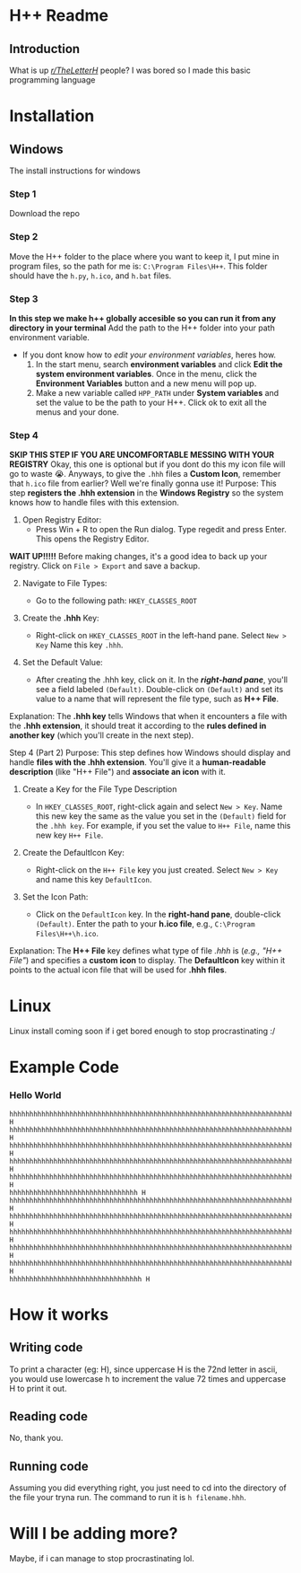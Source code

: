 # H++ Readme
## Introduction

What is up *[r/TheLetterH](https://www.reddit.com/r/TheLetterH/)* people? I was bored so I made this basic programming language

# Installation

## Windows
The install instructions for windows
### Step 1
Download the repo

### Step 2
Move the H++ folder to the place where you want to keep it, I put mine in program files, so the path for me is: `C:\Program Files\H++`. This folder should have the `h.py`, `h.ico`, and `h.bat` files.

### Step 3
**In this step we make h++ globally accesible so you can run it from any directory in your terminal**
Add the path to the H++ folder into your path environment variable.
* If you dont know how to *edit your environment variables*, heres how.
    1. In the start menu, search **environment variables** and click **Edit the system environment variables**. Once in the menu, click the **Environment Variables** button and a new menu will pop up.
    2. Make a new variable called `HPP_PATH` under **System variables** and set the value to be the path to your H++. Click ok to exit all the menus and your done.
    
### Step 4
**SKIP THIS STEP IF YOU ARE UNCOMFORTABLE MESSING WITH YOUR REGISTRY**
Okay, this one is optional but if you dont do this my icon file will go to waste 😭. Anyways, to give the `.hhh` files a **Custom Icon**, remember that `h.ico` file from earlier? Well we're finally gonna use it! 
Purpose: This step **registers the .hhh extension** in the **Windows Registry** so the system knows how to handle files with this extension.

1. Open Registry Editor:
    * Press Win + R to open the Run dialog. Type regedit and press Enter. This opens the Registry Editor.

**WAIT UP!!!!!**
Before making changes, it's a good idea to back up your registry. Click on `File > Export` and save a backup.

2. Navigate to File Types:
   * Go to the following path: `HKEY_CLASSES_ROOT`

3. Create the **.hhh** Key:
     * Right-click on `HKEY_CLASSES_ROOT` in the left-hand pane.
    Select `New > Key`
    Name this key `.hhh`.

4. Set the Default Value:
    * After creating the .hhh key, click on it.
      In the ***right-hand pane***, you'll see a field labeled `(Default)`.
      Double-click on `(Default)` and set its value to a name that will represent the file type, such as **H++ File**.

Explanation: The **.hhh key** tells Windows that when it encounters a file with the **.hhh extension**, it should treat it according to the **rules defined in another key** (which you'll create in the next step).

Step 4 (Part 2)
Purpose: This step defines how Windows should display and handle **files with the .hhh extension**. You'll give it a **human-readable description** (like "H++ File") and **associate an icon** with it.

1. Create a Key for the File Type Description
   * In `HKEY_CLASSES_ROOT`, right-click again and select `New > Key`.
     Name this new key the same as the value you set in the `(Default)` field for the `.hhh key`. For example, if you set the value to `H++ File`, name this new key `H++ File`.

2. Create the DefaultIcon Key:
   * Right-click on the `H++ File` key you just created.
     Select `New > Key` and name this key `DefaultIcon`.

3. Set the Icon Path:
    * Click on the `DefaultIcon` key.
      In the **right-hand pane**, double-click `(Default)`.
      Enter the path to your **h.ico file**, e.g., `C:\Program Files\H++\h.ico`.

Explanation: The **H++ File** key defines what type of file *.hhh* is (*e.g., "H++ File"*) and specifies a **custom icon** to display. The **DefaultIcon** key within it points to the actual icon file that will be used for **.hhh files**.

# Linux
Linux install coming soon if i get bored enough to stop procrastinating :/
# Example Code

### Hello World
```H++
hhhhhhhhhhhhhhhhhhhhhhhhhhhhhhhhhhhhhhhhhhhhhhhhhhhhhhhhhhhhhhhhhhhhhhhh H
hhhhhhhhhhhhhhhhhhhhhhhhhhhhhhhhhhhhhhhhhhhhhhhhhhhhhhhhhhhhhhhhhhhhhhhhhhhhhhhhhhhhhhhhhhhhhhhhhhhhh H
hhhhhhhhhhhhhhhhhhhhhhhhhhhhhhhhhhhhhhhhhhhhhhhhhhhhhhhhhhhhhhhhhhhhhhhhhhhhhhhhhhhhhhhhhhhhhhhhhhhhhhhhhhhh H
hhhhhhhhhhhhhhhhhhhhhhhhhhhhhhhhhhhhhhhhhhhhhhhhhhhhhhhhhhhhhhhhhhhhhhhhhhhhhhhhhhhhhhhhhhhhhhhhhhhhhhhhhhhh H
hhhhhhhhhhhhhhhhhhhhhhhhhhhhhhhhhhhhhhhhhhhhhhhhhhhhhhhhhhhhhhhhhhhhhhhhhhhhhhhhhhhhhhhhhhhhhhhhhhhhhhhhhhhhhhh H
hhhhhhhhhhhhhhhhhhhhhhhhhhhhhhhh H
hhhhhhhhhhhhhhhhhhhhhhhhhhhhhhhhhhhhhhhhhhhhhhhhhhhhhhhhhhhhhhhhhhhhhhhhhhhhhhhhhhhhhhh H
hhhhhhhhhhhhhhhhhhhhhhhhhhhhhhhhhhhhhhhhhhhhhhhhhhhhhhhhhhhhhhhhhhhhhhhhhhhhhhhhhhhhhhhhhhhhhhhhhhhhhhhhhhhhhhh H
hhhhhhhhhhhhhhhhhhhhhhhhhhhhhhhhhhhhhhhhhhhhhhhhhhhhhhhhhhhhhhhhhhhhhhhhhhhhhhhhhhhhhhhhhhhhhhhhhhhhhhhhhhhhhhhhhh H
hhhhhhhhhhhhhhhhhhhhhhhhhhhhhhhhhhhhhhhhhhhhhhhhhhhhhhhhhhhhhhhhhhhhhhhhhhhhhhhhhhhhhhhhhhhhhhhhhhhhhhhhhhhh H
hhhhhhhhhhhhhhhhhhhhhhhhhhhhhhhhhhhhhhhhhhhhhhhhhhhhhhhhhhhhhhhhhhhhhhhhhhhhhhhhhhhhhhhhhhhhhhhhhhhh H
hhhhhhhhhhhhhhhhhhhhhhhhhhhhhhhhh H
```

# How it works

## Writing code

To print a character (eg: H), since uppercase H is the 72nd letter in ascii, you would use lowercase h to increment the value 72 times and uppercase H to print it out.

## Reading code

No, thank you.

## Running code

Assuming you did everything right, you just need to cd into the directory of the file your tryna run. The command to run it is `h filename.hhh`.

# Will I be adding more?

Maybe, if i can manage to stop procrastinating lol.


